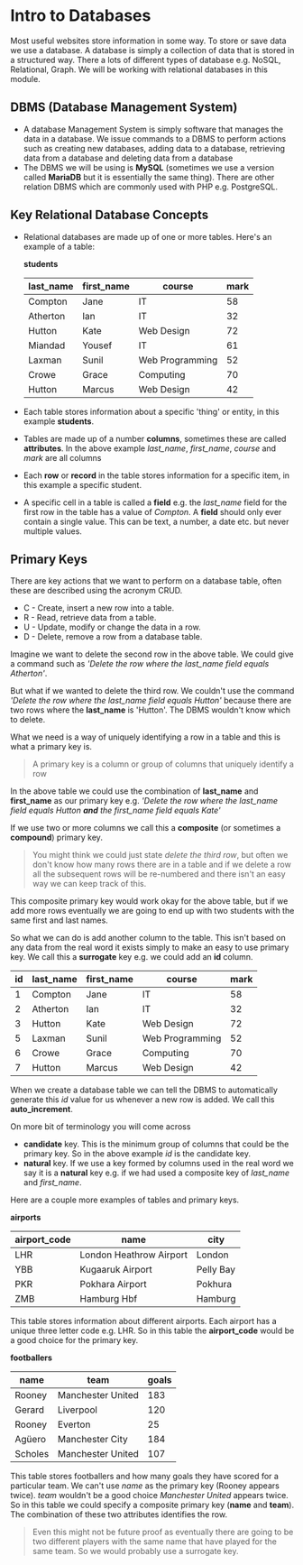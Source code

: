 # Intro to Databases
Most useful websites store information in some way. To store or save data we use a database.
A database is simply a collection of data that is stored in a structured way. There a lots of different types of database e.g. NoSQL, Relational, Graph. We will be working with relational databases in this module.

## DBMS (Database Management System)
* A database Management System is simply software that manages the data in a database. We issue commands to a DBMS to perform actions such as creating new databases, adding data to a database, retrieving data from a database and deleting data from a database
* The DBMS we will be using is **MySQL** (sometimes we use a version called **MariaDB** but it is essentially the same thing). There are other relation DBMS which are commonly used with PHP e.g. PostgreSQL.

## Key Relational Database Concepts
* Relational databases are made up of one or more tables. Here's an example of a table:

  **students**

  | last_name | first_name | course          | mark |
  |-----------|------------|-----------------|------|
  | Compton   | Jane       | IT              | 58   |
  | Atherton  | Ian        | IT              | 32   |
  | Hutton    | Kate       | Web Design      | 72   |
  | Miandad   | Yousef     | IT              | 61   |
  | Laxman    | Sunil      | Web Programming | 52   |
  | Crowe     | Grace      | Computing       | 70   |
  | Hutton    | Marcus     | Web Design      | 42   |

* Each table stores information about a specific 'thing' or entity, in this example **students**.
* Tables are made up of a number **columns**, sometimes these are called **attributes**. In the above example *last_name*, *first_name*, *course* and *mark* are all columns
* Each **row** or **record** in the table stores information for a specific item, in this example a specific student.
* A specific cell in a table is called a **field** e.g. the *last_name* field for the first row in the table has a value of *Compton*. A **field** should only ever contain a single value. This can be text, a number, a date etc. but never multiple values.

## Primary Keys
There are key actions that we want to perform on a database table, often these are described using the acronym CRUD.
* C - Create, insert a new row into a table.
* R - Read, retrieve data from a table.
* U - Update, modify or change the data in a row.
* D - Delete, remove a row from a database table.

Imagine we want to delete the second row in the above table. We could give a command such as *'Delete the row where the last_name field equals Atherton'*.

But what if we wanted to delete the third row. We couldn't use the command *'Delete the row where the last_name field equals Hutton'* because there are two rows where the **last_name** is 'Hutton'. The DBMS wouldn't know which to delete.

What we need is a way of uniquely identifying a row in a table and this is what a primary key is.

> A primary key is a column or group of columns that uniquely identify a row

In the above table we could use the combination of **last_name** and **first_name** as our primary key e.g. *'Delete the row where the last_name field equals Hutton **and** the first_name field equals Kate'*

If we use two or more columns we call this a **composite** (or sometimes a **compound**) primary key.

> You might think we could just state *delete the third row*, but often we don't know how many rows there are in a table and if we delete a row all the subsequent rows will be re-numbered and there isn't an easy way we can keep track of this.

This composite primary key would work okay for the above table, but if we add more rows eventually we are going to end up with two students with the same first and last names.  

So what we can do is add another column to the table. This isn't based on any data from the real word it exists simply to make an easy to use primary key. We call this a **surrogate** key e.g. we could add an **id** column.

| id | last_name | first_name | course          | mark |
|----|-----------|------------|-----------------|------|
| 1  | Compton   | Jane       | IT              | 58   |
| 2  | Atherton  | Ian        | IT              | 32   |
| 3  | Hutton    | Kate       | Web Design      | 72   |
| 5  | Laxman    | Sunil      | Web Programming | 52   |
| 6  | Crowe     | Grace      | Computing       | 70   |
| 7  | Hutton    | Marcus     | Web Design      | 42   |

When we create a database table we can tell the DBMS to automatically generate this *id* value for us whenever a new row is added. We call this **auto_increment**.

On more bit of terminology you will come across
*  **candidate** key. This is the minimum group of columns that could be the primary key. So in the above example *id* is the candidate key.
* **natural** key. If we use a key formed by columns used in the real word we say it is a **natural** key e.g. if we had used a composite key of *last_name* and *first_name*.

Here are a couple more examples of tables and primary keys.

**airports**

| airport_code | name                    | city      |
|--------------|-------------------------|-----------|
| LHR          | London Heathrow Airport | London    |
| YBB          | Kugaaruk Airport        | Pelly Bay |
| PKR          | Pokhara Airport         | Pokhura   |
| ZMB          | Hamburg Hbf             | Hamburg   |

This table stores information about different airports. Each airport has a unique three letter code e.g. LHR. So in this table the **airport_code** would be a good choice for the primary key.

**footballers**

| name | team              | goals |
|------------|-------------------|-------|
| Rooney    | Manchester United | 183   |
| Gerard       | Liverpool         | 120    |
| Rooney    | Everton       | 25  |
| Agüero     | Manchester City | 184   |
| Scholes     | Manchester United | 107   |

This table stores footballers and how many goals they have scored for a particular team. We can't use *name* as the primary key (Rooney appears twice). *team* wouldn't be a good choice *Manchester United* appears twice. So in this table we could specify a composite primary key (**name** and **team**). The combination of these two attributes identifies the row.
> Even this might not be future proof as eventually there are going to be two different players with the same name that have played for the same team. So we would probably use a surrogate key.
